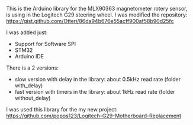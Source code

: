 This is the Arduino library for the MLX90363 magnetometer rotery sensor, is using in the Logitech G29 steering wheel.
I was modified the repository:
https://gist.github.com/Otteri/86da94b676e55acff900af58b90d25fc

I was added just:
- Support for Software SPI
- STM32
- Arduino IDE

There is a 2 versions:
- slow version with delay in the library: about 0.5kHz read rate (folder with_delay)
- fast version with timers in the library: about 1kHz read rate (folder without_delay)

I was used this library for the my new project:
https://github.com/popos123/Logitech-G29-Motherboard-Replacement
